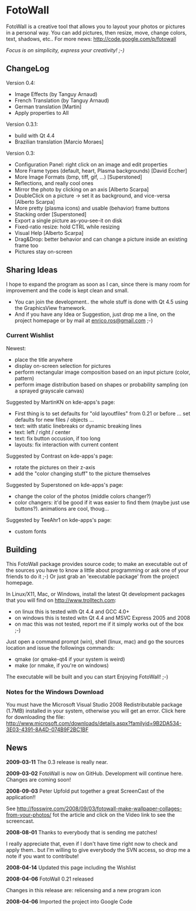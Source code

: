 FotoWall
========

FotoWall is a creative tool that allows you to layout your photos or pictures in a personal way. You can add pictures, then resize, move, change colors, text, shadows, etc..
For more news: http://code.google.com/p/fotowall

*Focus is on simplicity, express your creativity! ;-)*


ChangeLog
---------

Version 0.4:

* Image Effects (by Tanguy Arnaud)
* French Translation (by Tanguy Arnaud)
* German translation [Martin]
* Apply properties to All

Version 0.3.1:

* build with Qt 4.4
* Brazilian translation [Marcio Moraes]

Version 0.3:

* Configuration Panel: right click on an image and edit properties
* More Frame types (default, heart, Plasma backgrounds) [David Eccher]
* More Image Formats (bmp, tiff, gif, ...) [Superstoned]
* Reflections, and really cool ones
* Mirror the photo by clicking on an axis [Alberto Scarpa]
* DoubleClick on a picture -> set it as background, and vice-versa [Alberto Scarpa]
* More pretty (plasma icons) and usable (behavior) frame buttons
* Stacking order [Superstoned]
* Export a single picture as-you-see-it on disk
* Fixed-ratio resize: hold CTRL while resizing
* Visual Help [Alberto Scarpa]
* Drag&Drop: better behavior and can change a picture inside an existing frame too
* Pictures stay on-screen


Sharing Ideas
-------------

I hope to expand the program as soon as I can, since there is many room for improvement and the code is kept clean and small.

- You can join the development.. the whole stuff is done with Qt 4.5 using the
  GraphicsView framework.
- And if you have any Idea or Suggestion, just drop me a line, on the project
  homepage or by mail at  enrico.ros@gmail.com ;-)

### Current Wishlist

Newest:

* place the title anywhere
* display on-screen selection for pictures
* perform rectangular image composition based on an input picture (color, pattern)
* perform image distribution based on shapes or probability sampling (on a sprayed grayscale canvas)

Suggested by MartinKN on kde-apps's page:

* First thing is to set defaults for "old layoutfiles" from 0.21 or before ... set defaults for new files / objects ...
* text: with static linebreaks or dynamic breaking lines
* text: left / right / center
* text: fix button occusion, if too long
* layouts: fix interaction with current content

Suggested by Contrast on kde-apps's page:

* rotate the pictures on their z-axis
* add the "color changing stuff" to the picture themselves

Suggested by Superstoned on kde-apps's page:

* change the color of the photos (middle colors changer?)
* color changers: it'd be good if it was easier to find them (maybe just use buttons?). animations are cool, thoug...

Suggested by TeeAhr1 on kde-apps's page:

* custom fonts


Building
--------

This FotoWall package provides source code; to make an executable out of the
sources you have to know a little about programming or ask one of your friends
to do it ;-) Or just grab an 'executable package' from the project homepage.

In Linux/X11, Mac, or Windows, install the latest Qt development packages that
you will find on http://www.trolltech.com:

- on linux this is tested with Qt 4.4 and GCC 4.0+
- on windows this is tested witn Qt 4.4 and MSVC Express 2005 and 2008
- on mac this was not tested, report me if it simply works out of the box ;-)

Just open a command prompt (win), shell (linux, mac) and go the sources
location and issue the followings commands:

- qmake  (or qmake-qt4 if your system is weird)
- make   (or nmake, if you're on windows)

The executable will be built and you can start Enjoying FotoWall! ;-)

### Notes for the Windows Download

You must have the Microsoft Visual Studio 2008 Redistributable package (1.7MB) installed in your system, otherwise you will get an error.
Click here for downloading the file: http://www.microsoft.com/downloads/details.aspx?familyid=9B2DA534-3E03-4391-8A4D-074B9F2BC1BF


News
----

**2009-03-11** The 0.3 release is really near.

**2009-03-02** FotoWall is now on GitHub. Development will continue here. Changes are coming soon!

**2008-09-03** Peter Upfold put together a great ScreenCast of the application!!

See http://fosswire.com/2008/09/03/fotowall-make-wallpaper-collages-from-your-photos/ fot the article and click on the Video link to see the screencast.

**2008-08-01** Thanks to everybody that is sending me patches!

I really appreciate that, even if I don't have time right now to check and apply them.. but I'm willing to give everybody the SVN access, so drop me a note if you want to contribute!

**2008-04-14** Updated this page including the Wishlist

**2008-04-06** FotoWall 0.21 released

Changes in this release are: relicensing and a new program icon

**2008-04-06** Imported the project into Google Code
